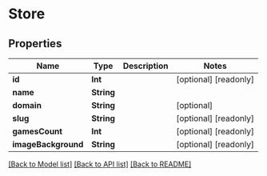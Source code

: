 # Store

## Properties
Name | Type | Description | Notes
------------ | ------------- | ------------- | -------------
**id** | **Int** |  | [optional] [readonly] 
**name** | **String** |  | 
**domain** | **String** |  | [optional] 
**slug** | **String** |  | [optional] [readonly] 
**gamesCount** | **Int** |  | [optional] [readonly] 
**imageBackground** | **String** |  | [optional] [readonly] 

[[Back to Model list]](../README.md#documentation-for-models) [[Back to API list]](../README.md#documentation-for-api-endpoints) [[Back to README]](../README.md)


